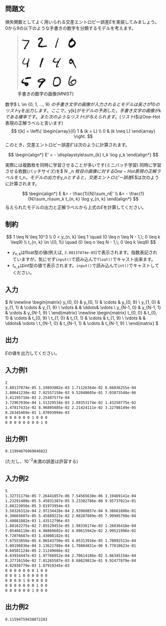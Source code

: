 ## 問題文

損失関数としてよく用いられる交差エントロピー誤差$E$を実装してみましょう。
0から9の以下のような手書きの数字を分類するモデルを考えます。

<figure>
    <img src="mnist_sample.png" width="200">
    <figcaption>手書きの数字の画像(MNIST)</figcaption>
</figure>

数字$ L \in \{0, 1, ..., 9\} $の手書き文字の画像が入力されるとモデルは長さが10のリスト$y$を出力します。ここで，$y[k]$がモデルの予測した，手書き文字の画像が$k$である確率です。
また次のようなリスト$t$が与えられます。(リスト$t$はOne-Hot表現の正解ラベルと言います)
$$
t[k] = \left\{
    \begin{array}{ll}
        1 & (k = L) \\
        0 & (k \neq L)
\end{array}
\right.
$$
このとき，交差エントロピー誤差$E'$は次のように計算されます。

$$
\begin{align*}
E' = - \displaystyle\sum_{k} t_k \log y_k 
\end{align*}
$$

実際には複数枚を同時に学習させることが多いです(ミニバッチ学習)
同時に学習させる枚数(バッチサイズ)を$ N $,$\,n $枚目の画像に対するOne-Hot表現の正解ラベルを$ t_n$，モデルの出力を$y_n$とすると，
交差エントロピー誤差$E$は次のように計算されます。

$$
\begin{align*}
    E &= - \frac{1}{N}\sum_nE' \\
      &= - \frac{1}{N}\sum_n\sum_k t_{n, k} \log y_{n, k}
\end{align*}
$$
与えられたモデルの出力と正解ラベルから上式の$E$を計算してください。
## 制約
$$
1 \leq N \leq 10^3 \\
0 < y_{n, k} \leq 1 \quad (0 \leq n \leq N - 1,\; 0 \leq k \leq9)
\\
t_{n, k} \in \{0, 1\} \quad (0 \leq n \leq N - 1,\; 0 \leq k \leq9)
$$
- $y_{n, k}$はfloat型の値(例えば, `3.88137874e-05`)で表示されます。指数表記されていますが，気にせず`input()`で読み込んで`float()`でキャスト出来ます。
- $t_{n, k}$はint型の値で表示されます。`input()`で読み込んで`int()`でキャストしてください。
## 入力
$
N
\newline
\begin{matrix}
    y_{0, 0} & y_{0, 1} & \cdots & y_{0, 9} \\
    y_{1, 0} & y_{1, 1} & \cdots & y_{1, 9} \\
    \vdots & & \ddots& \vdots \\
    y_{N-1, 0} & y_{N-1, 1} & \cdots & y_{N-1, 9} \\
\end{matrix}
\newline
\begin{matrix}
    t_{0, 0} & t_{0, 1} & \cdots & t_{0, 9} \\
    t_{1, 0} & t_{1, 1} & \cdots & t_{1, 9} \\
    \vdots & & \ddots& \vdots \\
    t_{N-1, 0} & t_{N-1, 1} & \cdots & t_{N-1, 9} \\
\end{matrix}
$



##  出力
$E$の値を出力してください。

## 入力例1
```
2
3.88137874e-05 1.19893002e-03 1.71126364e-02 8.66836255e-04 1.80641238e-02 7.02557158e-03 9.52048605e-01 7.03873548e-06 3.41195716e-03 2.25487577e-04
3.72967936e-04 1.51329534e-03 2.89353174e-02 1.43250775e-02 1.47817431e-02 8.96805085e-02 2.21424111e-02 3.22788149e-05 8.26345469e-01 1.87093094e-03
0 0 0 0 0 0 1 0 0 0
0 0 0 0 0 0 0 0 1 0
```
## 出力例1
```
0.11994076969046022
```
(ただし、$10^{-2}$未満の誤差は許容する)
## 入力例2
```
5
1.32731179e-05 7.26441857e-06 7.54565630e-06 3.19469141e-04 1.23291480e-05 5.45031387e-05 3.23382786e-08 9.95737021e-01 2.88223056e-05 3.81973954e-03
3.58326312e-04 2.97234428e-04 2.93960857e-04 9.38661808e-01 6.30665607e-05 5.45889223e-02 2.08287889e-05 7.99905760e-04 3.48081882e-03 1.43512796e-03
1.88162275e-02 7.85529453e-05 1.98336174e-03 1.26036410e-04 7.05466118e-01 4.98869602e-02 4.09615942e-02 2.99521996e-02 9.72076687e-03 1.43008182e-01
7.67553856e-05 4.06543750e-05 4.05313916e-05 1.78092513e-04 3.08196836e-04 3.13621788e-04 1.70804831e-06 9.77818623e-01 9.68501124e-05 2.11249666e-02
6.03934447e-03 1.97768952e-04 2.70614186e-02 3.86345158e-04 8.37716150e-02 7.01265587e-03 8.68629813e-01 9.92477879e-04 4.02936779e-03 1.87919345e-03
0 0 0 0 0 0 0 1 0 0
0 0 0 1 0 0 0 0 0 0
0 0 0 0 1 0 0 0 0 0
0 0 0 0 0 0 0 1 0 0
0 0 0 0 0 0 1 0 0 0
```
## 出力例2
```
0.11594759438072283
```
